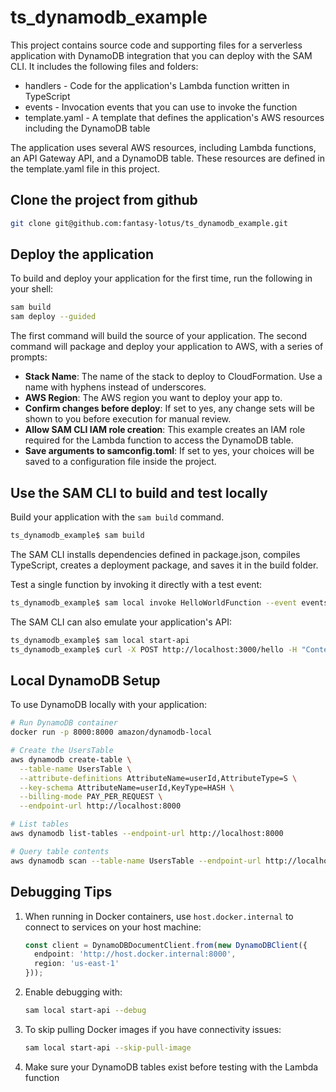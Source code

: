 # ts_dynamodb_example

This project contains source code and supporting files for a serverless application with DynamoDB integration that you can deploy with the SAM CLI. It includes the following files and folders:

- handlers - Code for the application's Lambda function written in TypeScript
- events - Invocation events that you can use to invoke the function
- template.yaml - A template that defines the application's AWS resources including the DynamoDB table

The application uses several AWS resources, including Lambda functions, an API Gateway API, and a DynamoDB table. These resources are defined in the template.yaml file in this project.

## Clone the project from github
```bash
git clone git@github.com:fantasy-lotus/ts_dynamodb_example.git
```
## Deploy the application

To build and deploy your application for the first time, run the following in your shell:

```bash
sam build
sam deploy --guided
```

The first command will build the source of your application. The second command will package and deploy your application to AWS, with a series of prompts:

* **Stack Name**: The name of the stack to deploy to CloudFormation. Use a name with hyphens instead of underscores.
* **AWS Region**: The AWS region you want to deploy your app to.
* **Confirm changes before deploy**: If set to yes, any change sets will be shown to you before execution for manual review.
* **Allow SAM CLI IAM role creation**: This example creates an IAM role required for the Lambda function to access the DynamoDB table.
* **Save arguments to samconfig.toml**: If set to yes, your choices will be saved to a configuration file inside the project.

## Use the SAM CLI to build and test locally

Build your application with the `sam build` command.

```bash
ts_dynamodb_example$ sam build
```

The SAM CLI installs dependencies defined in package.json, compiles TypeScript, creates a deployment package, and saves it in the build folder.

Test a single function by invoking it directly with a test event:

```bash
ts_dynamodb_example$ sam local invoke HelloWorldFunction --event events/event.json
```

The SAM CLI can also emulate your application's API:

```bash
ts_dynamodb_example$ sam local start-api
ts_dynamodb_example$ curl -X POST http://localhost:3000/hello -H "Content-Type: application/json" -d '{}'
```

## Local DynamoDB Setup

To use DynamoDB locally with your application:

```bash
# Run DynamoDB container
docker run -p 8000:8000 amazon/dynamodb-local

# Create the UsersTable
aws dynamodb create-table \
  --table-name UsersTable \
  --attribute-definitions AttributeName=userId,AttributeType=S \
  --key-schema AttributeName=userId,KeyType=HASH \
  --billing-mode PAY_PER_REQUEST \
  --endpoint-url http://localhost:8000

# List tables
aws dynamodb list-tables --endpoint-url http://localhost:8000

# Query table contents
aws dynamodb scan --table-name UsersTable --endpoint-url http://localhost:8000
```

## Debugging Tips

1. When running in Docker containers, use `host.docker.internal` to connect to services on your host machine:

   ```typescript
   const client = DynamoDBDocumentClient.from(new DynamoDBClient({
     endpoint: 'http://host.docker.internal:8000',
     region: 'us-east-1'
   }));
   ```

2. Enable debugging with:

   ```bash
   sam local start-api --debug
   ```

3. To skip pulling Docker images if you have connectivity issues:

   ```bash
   sam local start-api --skip-pull-image
   ```

4. Make sure your DynamoDB tables exist before testing with the Lambda function